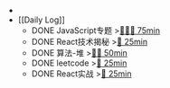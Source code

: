 -
- [[Daily Log]]
	- DONE JavaScript专题 >[🍅🍅🍅 75min](#agenda-pomo://?t=f-1686125166375-1500%2Cf-1686127396332-1500%2Cf-1686129859089-1500)
	- DONE React技术揭秘 >[🍅 25min](#agenda-pomo://?t=f-1686132256828-1500)
	- DONE 算法-堆 >[🍅🍅 50min](#agenda-pomo://?t=f-1686115287913-1500%2Cf-1686120170717-1500)
	- DONE leetcode >[🍅 25min](#agenda-pomo://?t=f-1686144782368-1500)
	- DONE React实战 >[🍅 25min](#agenda-pomo://?t=f-1686147560259-1500)